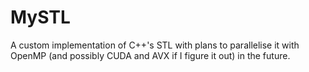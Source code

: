 # MySTL
A custom implementation of C++'s STL with plans to parallelise it with OpenMP (and possibly CUDA and AVX if I figure it out) in the future.